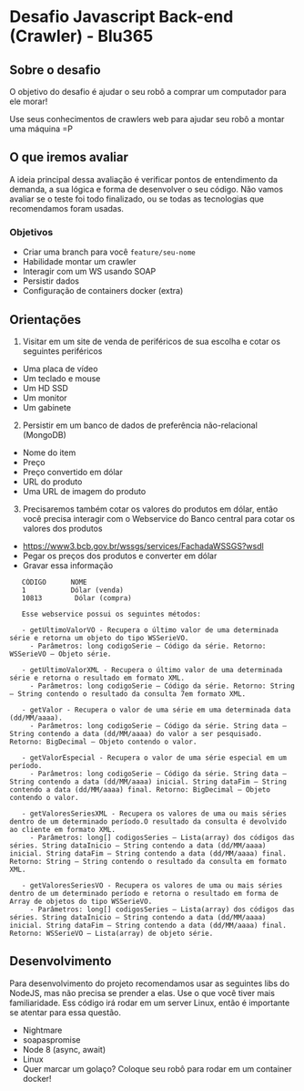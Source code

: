 # Desafio Javascript Back-end (Crawler) - Blu365

## Sobre o desafio
O objetivo do desafio é ajudar o seu robô a comprar um computador para ele morar! 

Use seus conhecimentos de crawlers web para ajudar seu robô a montar uma máquina =P

## O que iremos avaliar 
  A ideia principal dessa avaliação é verificar pontos de entendimento da demanda, a sua lógica e forma de desenvolver o seu código. Não vamos avaliar se o teste foi todo finalizado, ou se todas as tecnologias que recomendamos foram usadas. 

### Objetivos
  - Criar uma branch para você `feature/seu-nome`  
  - Habilidade montar um crawler
  - Interagir com um WS usando SOAP
  - Persistir dados
  - Configuração de containers docker (extra)

## Orientações
1) Visitar em um site de venda de periféricos de sua escolha e cotar os seguintes periféricos
 - Uma placa de vídeo
 - Um teclado e mouse
 - Um HD SSD
 - Um monitor
 - Um gabinete
2) Persistir em um banco de dados de preferência não-relacional (MongoDB)
 - Nome do item
 - Preço
 - Preço convertido em dólar
 - URL do produto
 - Uma URL de imagem do produto
3) Precisaremos também cotar os valores do produtos em dólar, então você precisa interagir com o Webservice do Banco central para cotar os valores dos produtos
 - https://www3.bcb.gov.br/wssgs/services/FachadaWSSGS?wsdl
 - Pegar os preços dos produtos e converter em dólar
 - Gravar essa informação

 ```    
    CÓDIGO	    NOME
    1	        Dólar (venda)
    10813        Dólar (compra) 

    Esse webservice possui os seguintes métodos:

    - getUltimoValorVO - Recupera o último valor de uma determinada série e retorna um objeto do tipo WSSerieVO.
      - Parâmetros: long codigoSerie – Código da série. Retorno: WSSerieVO – Objeto série.

    - getUltimoValorXML - Recupera o último valor de uma determinada série e retorna o resultado em formato XML.
      - Parâmetros: long codigoSerie – Código da série. Retorno: String – String contendo o resultado da consulta 7em formato XML.

    - getValor - Recupera o valor de uma série em uma determinada data (dd/MM/aaaa).
      - Parâmetros: long codigoSerie – Código da série. String data – String contendo a data (dd/MM/aaaa) do valor a ser pesquisado. Retorno: BigDecimal – Objeto contendo o valor.

    - getValorEspecial - Recupera o valor de uma série especial em um período.
      - Parâmetros: long codigoSerie – Código da série. String data – String contendo a data (dd/MM/aaaa) inicial. String dataFim – String contendo a data (dd/MM/aaaa) final. Retorno: BigDecimal – Objeto contendo o valor.

    - getValoresSeriesXML - Recupera os valores de uma ou mais séries dentro de um determinado período.O resultado da consulta é devolvido ao cliente em formato XML.
      - Parâmetros: long[] codigosSeries – Lista(array) dos códigos das séries. String dataInicio – String contendo a data (dd/MM/aaaa) inicial. String dataFim – String contendo a data (dd/MM/aaaa) final. Retorno: String – String contendo o resultado da consulta em formato XML.

    - getValoresSeriesVO - Recupera os valores de uma ou mais séries dentro de um determinado período e retorna o resultado em forma de Array de objetos do tipo WSSerieVO.
      - Parâmetros: long[] codigosSeries – Lista(array) dos códigos das séries. String dataInicio – String contendo a data (dd/MM/aaaa) inicial. String dataFim – String contendo a data (dd/MM/aaaa) final. Retorno: WSSerieVO – Lista(array) de objeto série.
```

## Desenvolvimento
Para desenvolvimento do projeto recomendamos usar as seguintes libs do NodeJS, mas não precisa se prender a elas. Use o que você tiver mais familiaridade. Ess código irá rodar em um server Linux, então é importante se atentar para essa questão.
- Nightmare
- soapaspromise
- Node 8 (async, await)
- Linux
- Quer marcar um golaço? Coloque seu robô para rodar em um container docker!